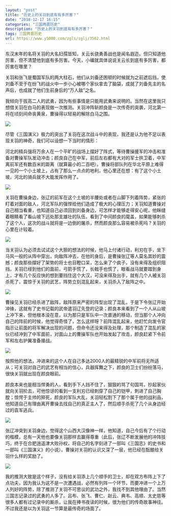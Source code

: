 ```yaml
---
layout: "post"
title: "历史上的关羽到底有有多厉害？"
date: "2018-12-17 16:15"
categories: "三国两晋历史"
description: "历史上的关羽到底有有多厉害？"
tags: 三国两晋历史
url: https://www.y5000.com/zgls/sglj/3562.html
---
```






东汉末年的名将关羽的大名妇孺皆知，关云长骁勇善战也是闻名遐迩。但只知道他厉害，但不清楚他到底有多厉害。今天，小编就具体说说关云长到底有多厉害，都厉害在哪里？

关羽和张飞是蜀国军队的两大柱石，他们从刘备还困顿的时候就为之前遮后挡，使刘备不至于在纷飞的战火中一步小心被哪个家伙拿去了脑袋，成就了刘备先主的名声后，也成就了他们生前身后的“万人敌”之名。

我倾向于拔高二人的武勇，因为有些事情是只能用武勇来说明的。当然在这里我只想借关羽在白马的表现做一次推测。关羽冲阵斩颜良是一次传奇的突袭，河北第一将在顷刻间命丧黄泉，曹操得以轻易的解除白马之围。

![](https://img.y5000.com/uploads/allimg/161018/13350I216-0.jpg)

尽管《三国演义》极力的突出了关羽在这次战斗中的表现，我还是认为他不足以表现关羽的神奇，我们可以设想一下当时的情形：

河北的精兵强将万余人在一个平旷的战场上摆好了阵式，等待曹操援军的冲击和准备对曹操军队发动冲击；颜良自己在中军，前后左右都有大对的军士拱卫着，中军离前军还有数百米的距离（就算最小的二百吧）。曹操将部队列在华北平原上难得一见的一个小土坡上，占有了那么一点点的地利，他心里还在想：有了这个小土坡，河北的骑兵就不大能发挥作用了。

![](https://img.y5000.com/uploads/allimg/161018/13350L410-1.jpg)

关羽在曹操身边，张辽的前军在这个土坡的半腰处或者在山脚下列着阵势，紧张的盯着对面的敌人，河北军队的强悍给他们造成了极大的心理压力；关羽知道曹操对自己相当看重，也知道自己必须回到刘备身边，可怎样才能够走得安心呢，他眯缝着眼睛看了看山坡下远处那支雄壮的队伍，看到了中间颜良的麾盖，如果能够刺杀了这个人，这次的战斗就将是一边倒的屠杀，然而颜良那么容易被杀死吗？关羽的心里在计较着。

![](https://img.y5000.com/uploads/allimg/161018/13350G105-2.jpg)

当关羽认为必须去试试这个大胆的想法的时候，他马上付诸行动，利刃在手，坐下马风一般的从阵中穿出，向敌阵冲去，在他的身后，是曹操张辽等人莫名其妙的震撼；颜良那些摆好了架势的将士也目瞪口呆，怎么来了个疯子，没有来得及组织阻挡，关羽已经到他们的面前，弓箭手慌了，长戟手也慌了，眼看战马就要踏到身上，才有几个反应快的想到要挡住这个大汉，可没来得及出手，就有几个人被关羽杀死了，震惊于关羽的武艺，阵势立刻混乱起来，关羽杀入了敌阵之中。

![](https://img.y5000.com/uploads/allimg/161018/13350K158-3.jpg)

曹操见关羽已经杀进了敌阵，敌阵原来严密的阵型出现了混乱，于是下令张辽开始冲锋，这就有了史书记载的武帝遣羽辽先登的记录；颜良本来看到了一个人从山坡上冲下来，但他根本没在意，以为那只是军队中一次普通的移动，但当那个人冲向自己的阵前的时候，他觉得奇怪了，怎么这样呀？前阵混乱起来，他赶忙向发令官指示让前面的将军解决出现的问题，但命令还没来得及处理，那个制造了混乱的家伙已经冲到了中军面前，对面山上的曹操军队也开始发起了攻击，颜良赶紧下令前军和左右护翼准备接战。

![](https://img.y5000.com/uploads/allimg/161018/13350KM8-4.jpg)

按照他的想法，冲进来的这个人在自己多达2000人的最精锐的中军前将无所适从；可关羽对自己的武艺有相当的信心，兵器挥舞之下，颜良的卫士们纷纷落马，很快关羽就出现在颜良眼前。

颜良本来也是相当悍勇的人，看到手下人挡不住了，狠狠的骂了句国骂，抄起家伙就向关羽抡去，可他惊讶的看到一支利刃已经刺穿了自己的铠甲，刺进了自己胸膛；惊愕于主帅的猝死，颜良的军队大乱，关羽轻松割下了那个属于他的战利品，他知道自己有理由离开曹操去找自己的真正主人了，然后顺手杀死了几个从身边经过的袁军逃兵。

![](https://img.y5000.com/uploads/allimg/161018/13350J264-5.jpg)

张辽冲突到关羽身边，觉得这个山西大汉像神一样，他知道，自己今后有了个行动的楷模，总有一天他也要像关羽那样去赢得尊重（此后，张辽不断发展他的冲阵技巧，终于在合肥逍遥津大败孙权，将自己的名字刻进了一部叫《三国志》的史书和一部叫《三国演义》的小说）。曹操对关羽的认识又深了一层，他已经在酝酿给关羽什么样的奖励了。

![](https://img.y5000.com/uploads/allimg/161018/13350L553-6.jpg)

我的推测大致是这个样子，没有给关羽添上几个顺手的卫士，却在双方布阵上下了点功夫，因为我认为这不是一次遭遇战，必然有列阵一个环节，而要冲进一个上万人列好的阵势，除了推测了关羽不可思议的武功之外，我找不到其他理由了。当然三国志记录过的武勇的人多了。吕布、张飞、曹仁、赵云、典韦、高顺、太史慈等很多人都有过记录中的厮杀，让我在捧书夜读的时候，很为他们的传奇故事神往。不过我还是以为关羽这一节算是最传奇的场面了。
